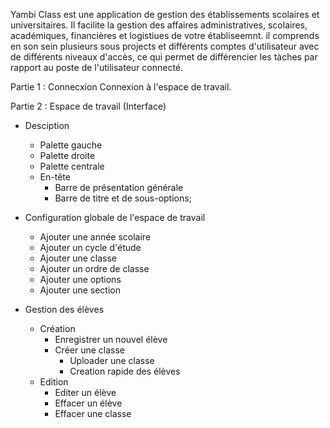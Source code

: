 Yambi Class est une application de gestion des établissements scolaires et universitaires.
Il facilite la   gestion des affaires administratives, scolaires, académiques, financières et logistiues de votre établiseemnt. 
il comprends en son sein plusieurs sous projects et différents comptes d'utilisateur avec de différents niveaux d'accès, ce qui permet de différencier les tàches par rapport au poste de l'utilisateur connecté.


Partie 1 : Connecxion
Connexion à l'espace de travail.

Partie 2 : Espace de travail (Interface)
- Desciption
    - Palette gauche
    - Palette droite
    - Palette centrale
    - En-tête
        - Barre de présentation générale
        - Barre de titre et de sous-options;

- Configuration globale de l'espace de travail
    - Ajouter une année scolaire
    - Ajouter un cycle d'étude
    - Ajouter une classe
    - Ajouter un ordre de classe
    - Ajouter une options
    - Ajouter une section

- Gestion des élèves
    - Création
        - Enregistrer un nouvel élève
        - Créer une classe
            - Uploader une classe
            - Creation rapide des élèves
    - Edition 
        - Editer un élève
        - Effacer un élève
        - Effacer une classe
